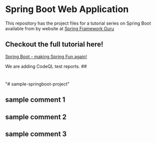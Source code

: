 # Spring Boot Web Application
This repository has the project files for a tutorial series on Spring Boot available from by website at [Spring Framework Guru](https://springframework.guru)

## Checkout the full tutorial here!
[Spring Boot - making Spring Fun again!](https://springframework.guru/spring-boot-web-application-part-1-spring-initializr/)

We are adding CodeQL test reports. ##
#
###
#
"# sample-springboot-project" 

## sample comment 1
## sample comment 2
## sample comment 3
